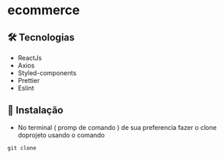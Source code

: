 # ecommerce


## 	:hammer_and_wrench: Tecnologias

- ReactJs
- Axios
- Styled-components
- Prettier
- Eslint


## :wrench: Instalação

- No  terminal ( promp de comando ) de sua preferencia fazer o clone doprojeto usando o comando 
```
git clone 
```
